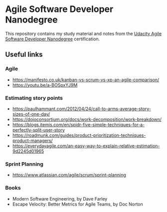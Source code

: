 # Agile Software Developer Nanodegree
This repository contains my study material and notes from the [Udacity Agile Software Developer Nanodegree](https://www.udacity.com/course/agile-software-development-nanodegree--nd144) certification.


## Useful links

### Agile
* https://manifesto.co.uk/kanban-vs-scrum-vs-xp-an-agile-comparison/
* https://youtu.be/a-BOSpxYJ9M

### Estimating story points
* https://paulhammant.com/2012/04/24/call-to-arms-average-story-sizes-of-one-day/
* https://dojoconsortium.org/docs/work-decomposition/work-breakdown/
* https://blogs.itemis.com/en/spidr-five-simple-techniques-for-a-perfectly-split-user-story
* https://roadmunk.com/guides/product-prioritization-techniques-product-managers/
* https://everydayagile.com/an-easy-way-to-explain-relative-estimation-9d2245d01965

### Sprint Planning
* https://www.atlassian.com/agile/scrum/sprint-planning

### Books
* Modern Software Engineering, by Dave Farley
* Escape Velocity: Better Metrics for Agile Teams, by Doc Norton
